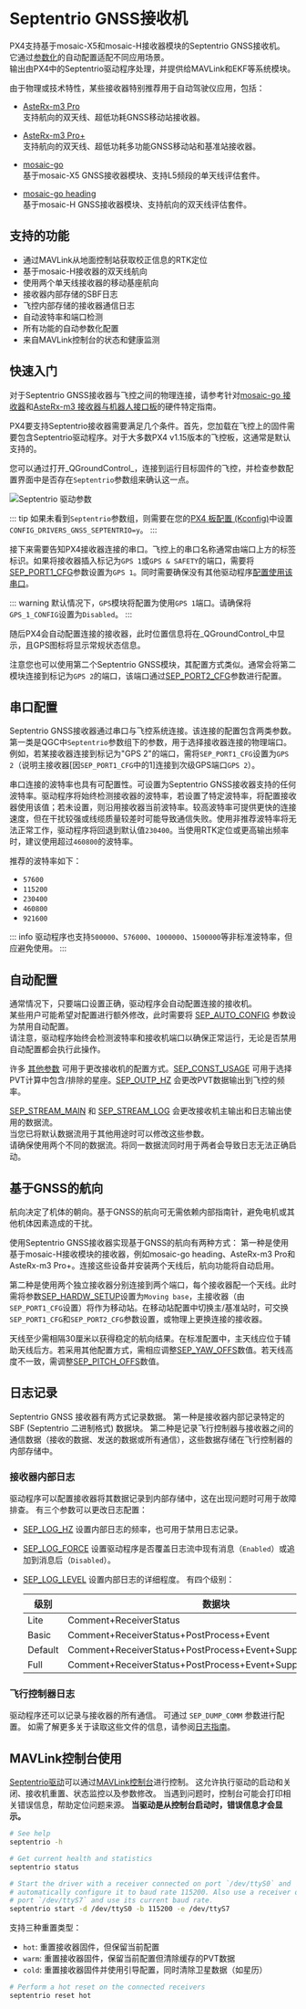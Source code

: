 # Septentrio GNSS接收机

PX4支持基于mosaic-X5和mosaic-H接收器模块的Septentrio GNSS接收机。  
它通过[参数化](../advanced_config/parameter_reference.md#septentrio)的自动配置适配不同应用场景。  
输出由PX4中的Septentrio驱动程序处理，并提供给MAVLink和EKF等系统模块。

由于物理或技术特性，某些接收器特别推荐用于自动驾驶仪应用，包括：

- [AsteRx-m3 Pro](../gps_compass/septentrio_asterx-rib.md)  
  支持航向的双天线、超低功耗GNSS移动站接收器。

- [AsteRx-m3 Pro+](https://www.septentrio.com/en/products/gps/gnss-boards/asterx-m3-pro-plus)  
  支持航向的双天线、超低功耗多功能GNSS移动站和基准站接收器。

- [mosaic-go](../gps_compass/septentrio_mosaic-go.md)  
  基于mosaic-X5 GNSS接收器模块、支持L5频段的单天线评估套件。

- [mosaic-go heading](https://www.septentrio.com/en/products/gps/gnss-receiver-modules/mosaic-h-evaluation-kit)  
  基于mosaic-H GNSS接收器模块、支持航向的双天线评估套件。

## 支持的功能

- 通过MAVLink从地面控制站获取校正信息的RTK定位
- 基于mosaic-H接收器的双天线航向
- 使用两个单天线接收器的移动基座航向
- 接收器内部存储的SBF日志
- 飞控内部存储的接收器通信日志
- 自动波特率和端口检测
- 所有功能的自动参数化配置
- 来自MAVLink控制台的状态和健康监测

## 快速入门

对于Septentrio GNSS接收器与飞控之间的物理连接，请参考针对[mosaic-go 接收器](septentrio_mosaic-go.md)和[AsteRx-m3 接收器与机器人接口板](../gps_compass/septentrio_asterx-rib.md)的硬件特定指南。

PX4要支持Septentrio接收器需要满足几个条件。首先，您加载在飞控上的固件需要包含Septentrio驱动程序。对于大多数PX4 v1.15版本的飞控板，这通常是默认支持的。

您可以通过打开_QGroundControl_，连接到运行目标固件的飞控，并检查参数配置界面中是否存在`Septentrio`参数组来确认这一点。

![Septentrio 驱动参数](../../assets/hardware/gps/septentrio_sbf/septentrio_driver_parameters.png)

::: tip
如果未看到`Septentrio`参数组，则需要在您的[PX4 板配置 (Kconfig)](../hardware/porting_guide_config.md)中设置`CONFIG_DRIVERS_GNSS_SEPTENTRIO=y`。
:::

接下来需要告知PX4接收器连接的串口。飞控上的串口名称通常由端口上方的标签标识。如果将接收器插入标记为`GPS 1`或`GPS & SAFETY`的端口，需要将[SEP_PORT1_CFG](../advanced_config/parameter_reference.md#SEP_PORT1_CFG)参数设置为`GPS 1`。同时需要确保没有其他驱动程序[配置使用该串口](../peripherals/serial_configuration.md)。

::: warning
默认情况下，`GPS`模块将配置为使用`GPS 1`端口。请确保将`GPS_1_CONFIG`设置为`Disabled`。
:::

随后PX4会自动配置连接的接收器，此时位置信息将在_QGroundControl_中显示，且GPS图标将显示常规状态信息。

注意您也可以使用第二个Septentrio GNSS模块，其配置方式类似。通常会将第二模块连接到标记为`GPS 2`的端口，该端口通过[SEP_PORT2_CFG](../advanced_config/parameter_reference.md#SEP_PORT2_CFG)参数进行配置。

## 串口配置

Septentrio GNSS接收器通过串口与飞控系统连接。该连接的配置包含两类参数。第一类是QGC中`Septentrio`参数组下的参数，用于选择接收器连接的物理端口。例如，若某接收器连接到标记为"GPS 2"的端口，需将`SEP_PORT1_CFG`设置为`GPS 2`（说明主接收器[因`SEP_PORT1_CFG`中的1]连接到次级GPS端口`GPS 2`）。

串口连接的波特率也具有可配置性。可设置为Septentrio GNSS接收器支持的任何波特率。驱动程序将始终检测接收器的波特率，若设置了特定波特率，将配置接收器使用该值；若未设置，则沿用接收器当前波特率。较高波特率可提供更快的连接速度，但在干扰较强或线缆质量较差时可能导致通信失败。使用非推荐波特率将无法正常工作，驱动程序将回退到默认值`230400`。当使用RTK定位或更高输出频率时，建议使用超过`460800`的波特率。

推荐的波特率如下：
- `57600`
- `115200`
- `230400`
- `460800`
- `921600`

::: info
驱动程序也支持`500000`、`576000`、`1000000`、`1500000`等非标准波特率，但应避免使用。
:::

## 自动配置

通常情况下，只要端口设置正确，驱动程序会自动配置连接的接收机。  
某些用户可能希望对配置进行额外修改，此时需要将 [SEP_AUTO_CONFIG](../advanced_config/parameter_reference.md#SEP_AUTO_CONFIG) 参数设为禁用自动配置。  
请注意，驱动程序始终会检测波特率和接收机端口以确保正常运行，无论是否禁用自动配置都会执行此操作。

许多 [其他参数](../advanced_config/parameter_reference.md#septentrio) 可用于更改接收机的配置方式。[SEP_CONST_USAGE](../advanced_config/parameter_reference.md#SEP_CONST_USAGE) 可用于选择PVT计算中包含/排除的星座。[SEP_OUTP_HZ](../advanced_config/parameter_reference.md#SEP_OUTP_HZ) 会更改PVT数据输出到飞控的频率。

[SEP_STREAM_MAIN](../advanced_config/parameter_reference.md#SEP_STREAM_MAIN) 和 [SEP_STREAM_LOG](../advanced_config/parameter_reference.md#SEP_STREAM_LOG) 会更改接收机主输出和日志输出使用的数据流。  
当您已将默认数据流用于其他用途时可以修改这些参数。  
请确保使用两个不同的数据流。将同一数据流同时用于两者会导致日志无法正确启动。

## 基于GNSS的航向

航向决定了机体的朝向。基于GNSS的航向可无需依赖内部指南针，避免电机或其他机体因素造成的干扰。

使用Septentrio GNSS接收器实现基于GNSS的航向有两种方式：
第一种是使用基于mosaic-H接收模块的接收器，例如mosaic-go heading、AsteRx-m3 Pro和AsteRx-m3 Pro+。连接这些设备并安装两个天线后，航向功能将自动启用。

第二种是使用两个独立接收器分别连接到两个端口，每个接收器配一个天线。此时需将参数[SEP_HARDW_SETUP](../advanced_config/parameter_reference.md#SEP_HARDW_SETUP)设置为`Moving base`，主接收器（由`SEP_PORT1_CFG`设置）将作为移动站。在移动站配置中切换主/基准站时，可交换`SEP_PORT1_CFG`和`SEP_PORT2_CFG`参数设置，或物理上更换连接的接收器。

天线至少需相隔30厘米以获得稳定的航向结果。在标准配置中，主天线应位于辅助天线后方。若采用其他配置方式，需相应调整[SEP_YAW_OFFS](../advanced_config/parameter_reference.md#SEP_YAW_OFFS)数值。若天线高度不一致，需调整[SEP_PITCH_OFFS](../advanced_config/parameter_reference.md#SEP_PITCH_OFFS)数值。

## 日志记录

Septentrio GNSS 接收器有两方式记录数据。
第一种是接收器内部记录特定的 SBF (Septentrio 二进制格式) 数据块。
第二种是记录飞行控制器与接收器之间的通信数据（接收的数据、发送的数据或所有通信），这些数据存储在飞行控制器的内部存储中。

### 接收器内部日志

驱动程序可以配置接收器将其数据记录到内部存储中，这在出现问题时可用于故障排查。
有三个参数可以更改日志配置：

- [SEP_LOG_HZ](../advanced_config/parameter_reference.md#SEP_LOG_HZ) 设置内部日志的频率，也可用于禁用日志记录。
- [SEP_LOG_FORCE](../advanced_config/parameter_reference.md#SEP_LOG_FORCE) 设置驱动程序是否覆盖日志流中现有消息（`Enabled`）或追加到消息后（`Disabled`）。
- [SEP_LOG_LEVEL](../advanced_config/parameter_reference.md#SEP_LOG_LEVEL) 设置内部日志的详细程度。
  有四个级别：

  | 级别    | 数据块                                                     |
  | ------- | ---------------------------------------------------------- |
  | Lite    | Comment+ReceiverStatus                                     |
  | Basic   | Comment+ReceiverStatus+PostProcess+Event                   |
  | Default | Comment+ReceiverStatus+PostProcess+Event+Support           |
  | Full    | Comment+ReceiverStatus+PostProcess+Event+Support+BBSamples |

### 飞行控制器日志

驱动程序还可以记录与接收器的所有通信。
可通过 `SEP_DUMP_COMM` 参数进行配置。
如需了解更多关于读取这些文件的信息，请参阅[日志指南](../dev_log/logging.md)。

## MAVLink控制台使用

[Septentrio驱动](../modules/modules_driver.md#septentrio)可以通过[MAVLink控制台](../debug/mavlink_shell.md#qgroundcontrol-mavlink-console)进行控制。
这允许执行驱动的启动和关闭、接收机重置、状态监控以及参数修改。
当遇到问题时，控制台可能会打印相关错误信息，帮助定位问题来源。
**当驱动是从控制台启动时，错误信息才会显示。**

```sh
# See help
septentrio -h
```

```sh
# Get current health and statistics
septentrio status
```

```sh
# Start the driver with a receiver connected on port `/dev/ttyS0` and
# automatically configure it to baud rate 115200. Also use a receiver on
# port `/dev/ttyS7` and use its current baud rate.
septentrio start -d /dev/ttyS0 -b 115200 -e /dev/ttyS7
```

支持三种重置类型：

- `hot`: 重置接收器固件，但保留当前配置  
- `warm`: 重置接收器固件，保留当前配置但清除缓存的PVT数据  
- `cold`: 重置接收器固件并使用引导配置，同时清除卫星数据（如星历）  

```sh
# Perform a hot reset on the connected receivers
septentrio reset hot
```